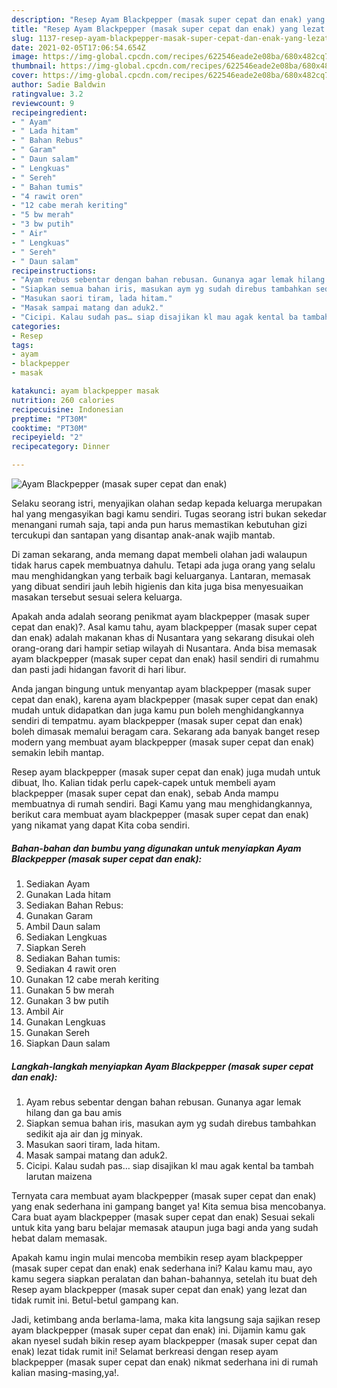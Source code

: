 ```yaml
---
description: "Resep Ayam Blackpepper (masak super cepat dan enak) yang lezat Untuk Jualan"
title: "Resep Ayam Blackpepper (masak super cepat dan enak) yang lezat Untuk Jualan"
slug: 1137-resep-ayam-blackpepper-masak-super-cepat-dan-enak-yang-lezat-untuk-jualan
date: 2021-02-05T17:06:54.654Z
image: https://img-global.cpcdn.com/recipes/622546eade2e08ba/680x482cq70/ayam-blackpepper-masak-super-cepat-dan-enak-foto-resep-utama.jpg
thumbnail: https://img-global.cpcdn.com/recipes/622546eade2e08ba/680x482cq70/ayam-blackpepper-masak-super-cepat-dan-enak-foto-resep-utama.jpg
cover: https://img-global.cpcdn.com/recipes/622546eade2e08ba/680x482cq70/ayam-blackpepper-masak-super-cepat-dan-enak-foto-resep-utama.jpg
author: Sadie Baldwin
ratingvalue: 3.2
reviewcount: 9
recipeingredient:
- " Ayam"
- " Lada hitam"
- " Bahan Rebus"
- " Garam"
- " Daun salam"
- " Lengkuas"
- " Sereh"
- " Bahan tumis"
- "4 rawit oren"
- "12 cabe merah keriting"
- "5 bw merah"
- "3 bw putih"
- " Air"
- " Lengkuas"
- " Sereh"
- " Daun salam"
recipeinstructions:
- "Ayam rebus sebentar dengan bahan rebusan. Gunanya agar lemak hilang dan ga bau amis"
- "Siapkan semua bahan iris, masukan aym yg sudah direbus tambahkan sedikit aja air dan jg minyak."
- "Masukan saori tiram, lada hitam."
- "Masak sampai matang dan aduk2."
- "Cicipi. Kalau sudah pas… siap disajikan kl mau agak kental ba tambah larutan maizena"
categories:
- Resep
tags:
- ayam
- blackpepper
- masak

katakunci: ayam blackpepper masak 
nutrition: 260 calories
recipecuisine: Indonesian
preptime: "PT30M"
cooktime: "PT30M"
recipeyield: "2"
recipecategory: Dinner

---
```



![Ayam Blackpepper (masak super cepat dan enak)](https://img-global.cpcdn.com/recipes/622546eade2e08ba/680x482cq70/ayam-blackpepper-masak-super-cepat-dan-enak-foto-resep-utama.jpg)

Selaku seorang istri, menyajikan olahan sedap kepada keluarga merupakan hal yang mengasyikan bagi kamu sendiri. Tugas seorang istri bukan sekedar menangani rumah saja, tapi anda pun harus memastikan kebutuhan gizi tercukupi dan santapan yang disantap anak-anak wajib mantab.

Di zaman  sekarang, anda memang dapat membeli olahan jadi walaupun tidak harus capek membuatnya dahulu. Tetapi ada juga orang yang selalu mau menghidangkan yang terbaik bagi keluarganya. Lantaran, memasak yang dibuat sendiri jauh lebih higienis dan kita juga bisa menyesuaikan masakan tersebut sesuai selera keluarga. 



Apakah anda adalah seorang penikmat ayam blackpepper (masak super cepat dan enak)?. Asal kamu tahu, ayam blackpepper (masak super cepat dan enak) adalah makanan khas di Nusantara yang sekarang disukai oleh orang-orang dari hampir setiap wilayah di Nusantara. Anda bisa memasak ayam blackpepper (masak super cepat dan enak) hasil sendiri di rumahmu dan pasti jadi hidangan favorit di hari libur.

Anda jangan bingung untuk menyantap ayam blackpepper (masak super cepat dan enak), karena ayam blackpepper (masak super cepat dan enak) mudah untuk didapatkan dan juga kamu pun boleh menghidangkannya sendiri di tempatmu. ayam blackpepper (masak super cepat dan enak) boleh dimasak memalui beragam cara. Sekarang ada banyak banget resep modern yang membuat ayam blackpepper (masak super cepat dan enak) semakin lebih mantap.

Resep ayam blackpepper (masak super cepat dan enak) juga mudah untuk dibuat, lho. Kalian tidak perlu capek-capek untuk membeli ayam blackpepper (masak super cepat dan enak), sebab Anda mampu membuatnya di rumah sendiri. Bagi Kamu yang mau menghidangkannya, berikut cara membuat ayam blackpepper (masak super cepat dan enak) yang nikamat yang dapat Kita coba sendiri.

<!--inarticleads1-->

##### Bahan-bahan dan bumbu yang digunakan untuk menyiapkan Ayam Blackpepper (masak super cepat dan enak):

1. Sediakan  Ayam
1. Gunakan  Lada hitam
1. Sediakan  Bahan Rebus:
1. Gunakan  Garam
1. Ambil  Daun salam
1. Sediakan  Lengkuas
1. Siapkan  Sereh
1. Sediakan  Bahan tumis:
1. Sediakan 4 rawit oren
1. Gunakan 12 cabe merah keriting
1. Gunakan 5 bw merah
1. Gunakan 3 bw putih
1. Ambil  Air
1. Gunakan  Lengkuas
1. Gunakan  Sereh
1. Siapkan  Daun salam




<!--inarticleads2-->

##### Langkah-langkah menyiapkan Ayam Blackpepper (masak super cepat dan enak):

1. Ayam rebus sebentar dengan bahan rebusan. Gunanya agar lemak hilang dan ga bau amis
1. Siapkan semua bahan iris, masukan aym yg sudah direbus tambahkan sedikit aja air dan jg minyak.
1. Masukan saori tiram, lada hitam.
1. Masak sampai matang dan aduk2.
1. Cicipi. Kalau sudah pas… siap disajikan kl mau agak kental ba tambah larutan maizena




Ternyata cara membuat ayam blackpepper (masak super cepat dan enak) yang enak sederhana ini gampang banget ya! Kita semua bisa mencobanya. Cara buat ayam blackpepper (masak super cepat dan enak) Sesuai sekali untuk kita yang baru belajar memasak ataupun juga bagi anda yang sudah hebat dalam memasak.

Apakah kamu ingin mulai mencoba membikin resep ayam blackpepper (masak super cepat dan enak) enak sederhana ini? Kalau kamu mau, ayo kamu segera siapkan peralatan dan bahan-bahannya, setelah itu buat deh Resep ayam blackpepper (masak super cepat dan enak) yang lezat dan tidak rumit ini. Betul-betul gampang kan. 

Jadi, ketimbang anda berlama-lama, maka kita langsung saja sajikan resep ayam blackpepper (masak super cepat dan enak) ini. Dijamin kamu gak akan nyesel sudah bikin resep ayam blackpepper (masak super cepat dan enak) lezat tidak rumit ini! Selamat berkreasi dengan resep ayam blackpepper (masak super cepat dan enak) nikmat sederhana ini di rumah kalian masing-masing,ya!.

